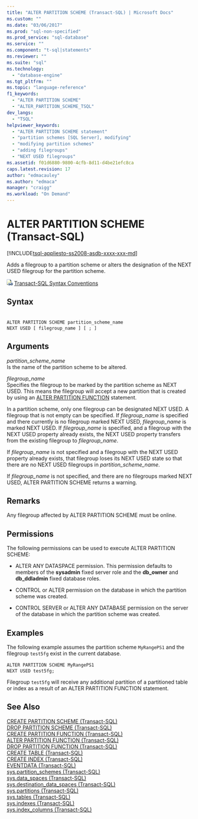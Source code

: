 ```yaml
---
title: "ALTER PARTITION SCHEME (Transact-SQL) | Microsoft Docs"
ms.custom: ""
ms.date: "03/06/2017"
ms.prod: "sql-non-specified"
ms.prod_service: "sql-database"
ms.service: ""
ms.component: "t-sql|statements"
ms.reviewer: ""
ms.suite: "sql"
ms.technology: 
  - "database-engine"
ms.tgt_pltfrm: ""
ms.topic: "language-reference"
f1_keywords: 
  - "ALTER PARTITION SCHEME"
  - "ALTER_PARTITION_SCHEME_TSQL"
dev_langs: 
  - "TSQL"
helpviewer_keywords: 
  - "ALTER PARTITION SCHEME statement"
  - "partition schemes [SQL Server], modifying"
  - "modifying partition schemes"
  - "adding filegroups"
  - "NEXT USED filegroups"
ms.assetid: f01d6880-9800-4cfb-8d11-d4be21efc8ca
caps.latest.revision: 17
author: "edmacauley"
ms.author: "edmaca"
manager: "craigg"
ms.workload: "On Demand"
---
```

# ALTER PARTITION SCHEME (Transact-SQL)
[!INCLUDE[tsql-appliesto-ss2008-asdb-xxxx-xxx-md](../../includes/tsql-appliesto-ss2008-asdb-xxxx-xxx-md.md)]

  Adds a filegroup to a partition scheme or alters the designation of the NEXT USED filegroup for the partition scheme.  
  
 ![Article link icon](../../database-engine/configure-windows/media/topic-link.gif "Article link icon") [Transact-SQL Syntax Conventions](../../t-sql/language-elements/transact-sql-syntax-conventions-transact-sql.md)  
  
## Syntax  
  
```  
  
ALTER PARTITION SCHEME partition_scheme_name   
NEXT USED [ filegroup_name ] [ ; ]  
```  
  
## Arguments  
 *partition_scheme_name*  
 Is the name of the partition scheme to be altered.  
  
 *filegroup_name*  
 Specifies the filegroup to be marked by the partition scheme as NEXT USED. This means the filegroup will accept a new partition that is created by using an [ALTER PARTITION FUNCTION](../../t-sql/statements/alter-partition-function-transact-sql.md) statement.  
  
 In a partition scheme, only one filegroup can be designated NEXT USED. A filegroup that is not empty can be specified. If *filegroup_name* is specified and there currently is no filegroup marked NEXT USED, *filegroup_name* is marked NEXT USED. If *filegroup_name* is specified, and a filegroup with the NEXT USED property already exists, the NEXT USED property transfers from the existing filegroup to *filegroup_name*.  
  
 If *filegroup_name* is not specified and a filegroup with the NEXT USED property already exists, that filegroup loses its NEXT USED state so that there are no NEXT USED filegroups in *partition_scheme_name*.  
  
 If *filegroup_name* is not specified, and there are no filegroups marked NEXT USED, ALTER PARTITION SCHEME returns a warning.  
  
## Remarks  
 Any filegroup affected by ALTER PARTITION SCHEME must be online.  
  
## Permissions  
 The following permissions can be used to execute ALTER PARTITION SCHEME:  
  
-   ALTER ANY DATASPACE permission. This permission defaults to members of the **sysadmin** fixed server role and the **db_owner** and **db_ddladmin** fixed database roles.  
  
-   CONTROL or ALTER permission on the database in which the partition scheme was created.  
  
-   CONTROL SERVER or ALTER ANY DATABASE permission on the server of the database in which the partition scheme was created.  
  
## Examples  
 The following example assumes the partition scheme `MyRangePS1` and the filegroup `test5fg` exist in the current database.  
  
```  
ALTER PARTITION SCHEME MyRangePS1  
NEXT USED test5fg;  
```  
  
 Filegroup `test5fg` will receive any additional partition of a partitioned table or index as a result of an ALTER PARTITION FUNCTION statement.  
  
## See Also  
 [CREATE PARTITION SCHEME &#40;Transact-SQL&#41;](../../t-sql/statements/create-partition-scheme-transact-sql.md)   
 [DROP PARTITION SCHEME &#40;Transact-SQL&#41;](../../t-sql/statements/drop-partition-scheme-transact-sql.md)   
 [CREATE PARTITION FUNCTION &#40;Transact-SQL&#41;](../../t-sql/statements/create-partition-function-transact-sql.md)   
 [ALTER PARTITION FUNCTION &#40;Transact-SQL&#41;](../../t-sql/statements/alter-partition-function-transact-sql.md)   
 [DROP PARTITION FUNCTION &#40;Transact-SQL&#41;](../../t-sql/statements/drop-partition-function-transact-sql.md)   
 [CREATE TABLE &#40;Transact-SQL&#41;](../../t-sql/statements/create-table-transact-sql.md)   
 [CREATE INDEX &#40;Transact-SQL&#41;](../../t-sql/statements/create-index-transact-sql.md)   
 [EVENTDATA &#40;Transact-SQL&#41;](../../t-sql/functions/eventdata-transact-sql.md)   
 [sys.partition_schemes &#40;Transact-SQL&#41;](../../relational-databases/system-catalog-views/sys-partition-schemes-transact-sql.md)   
 [sys.data_spaces &#40;Transact-SQL&#41;](../../relational-databases/system-catalog-views/sys-data-spaces-transact-sql.md)   
 [sys.destination_data_spaces &#40;Transact-SQL&#41;](../../relational-databases/system-catalog-views/sys-destination-data-spaces-transact-sql.md)   
 [sys.partitions &#40;Transact-SQL&#41;](../../relational-databases/system-catalog-views/sys-partitions-transact-sql.md)   
 [sys.tables &#40;Transact-SQL&#41;](../../relational-databases/system-catalog-views/sys-tables-transact-sql.md)   
 [sys.indexes &#40;Transact-SQL&#41;](../../relational-databases/system-catalog-views/sys-indexes-transact-sql.md)   
 [sys.index_columns &#40;Transact-SQL&#41;](../../relational-databases/system-catalog-views/sys-index-columns-transact-sql.md)  
  
  
